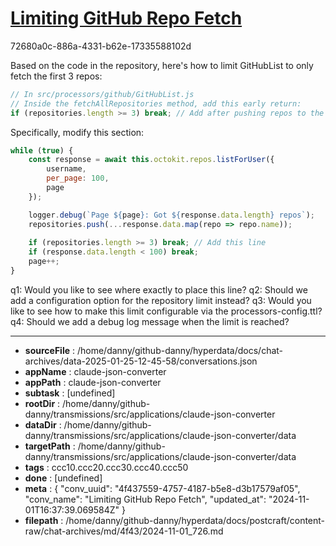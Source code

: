 # [Limiting GitHub Repo Fetch](https://claude.ai/chat/4f437559-4757-4187-b5e8-d3b17579af05)

72680a0c-886a-4331-b62e-17335588102d

 Based on the code in the repository, here's how to limit GitHubList to only fetch the first 3 repos:

```javascript
// In src/processors/github/GitHubList.js
// Inside the fetchAllRepositories method, add this early return:
if (repositories.length >= 3) break; // Add after pushing repos to the array
```

Specifically, modify this section:

```javascript
while (true) {
    const response = await this.octokit.repos.listForUser({
        username,
        per_page: 100,
        page
    });

    logger.debug(`Page ${page}: Got ${response.data.length} repos`);
    repositories.push(...response.data.map(repo => repo.name));
    
    if (repositories.length >= 3) break; // Add this line
    if (response.data.length < 100) break;
    page++;
}
```

q1: Would you like to see where exactly to place this line?
q2: Should we add a configuration option for the repository limit instead?
q3: Would you like to see how to make this limit configurable via the processors-config.ttl?
q4: Should we add a debug log message when the limit is reached?

---

* **sourceFile** : /home/danny/github-danny/hyperdata/docs/chat-archives/data-2025-01-25-12-45-58/conversations.json
* **appName** : claude-json-converter
* **appPath** : claude-json-converter
* **subtask** : [undefined]
* **rootDir** : /home/danny/github-danny/transmissions/src/applications/claude-json-converter
* **dataDir** : /home/danny/github-danny/transmissions/src/applications/claude-json-converter/data
* **targetPath** : /home/danny/github-danny/transmissions/src/applications/claude-json-converter/data
* **tags** : ccc10.ccc20.ccc30.ccc40.ccc50
* **done** : [undefined]
* **meta** : {
  "conv_uuid": "4f437559-4757-4187-b5e8-d3b17579af05",
  "conv_name": "Limiting GitHub Repo Fetch",
  "updated_at": "2024-11-01T16:37:39.069584Z"
}
* **filepath** : /home/danny/github-danny/hyperdata/docs/postcraft/content-raw/chat-archives/md/4f43/2024-11-01_726.md